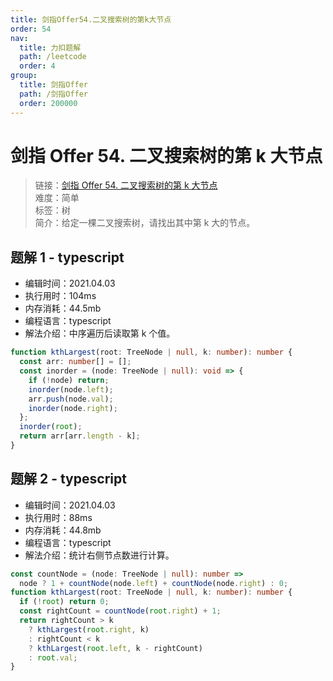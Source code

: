```yaml
---
title: 剑指Offer54.二叉搜索树的第k大节点
order: 54
nav:
  title: 力扣题解
  path: /leetcode
  order: 4
group:
  title: 剑指Offer
  path: /剑指Offer
  order: 200000
---
```


# 剑指 Offer 54. 二叉搜索树的第 k 大节点

> 链接：[剑指 Offer 54. 二叉搜索树的第 k 大节点](https://leetcode-cn.com/problems/er-cha-sou-suo-shu-de-di-kda-jie-dian-lcof/)  
> 难度：简单  
> 标签：树  
> 简介：给定一棵二叉搜索树，请找出其中第 k 大的节点。

## 题解 1 - typescript

- 编辑时间：2021.04.03
- 执行用时：104ms
- 内存消耗：44.5mb
- 编程语言：typescript
- 解法介绍：中序遍历后读取第 k 个值。

```typescript
function kthLargest(root: TreeNode | null, k: number): number {
  const arr: number[] = [];
  const inorder = (node: TreeNode | null): void => {
    if (!node) return;
    inorder(node.left);
    arr.push(node.val);
    inorder(node.right);
  };
  inorder(root);
  return arr[arr.length - k];
}
```

## 题解 2 - typescript

- 编辑时间：2021.04.03
- 执行用时：88ms
- 内存消耗：44.8mb
- 编程语言：typescript
- 解法介绍：统计右侧节点数进行计算。

```typescript
const countNode = (node: TreeNode | null): number =>
  node ? 1 + countNode(node.left) + countNode(node.right) : 0;
function kthLargest(root: TreeNode | null, k: number): number {
  if (!root) return 0;
  const rightCount = countNode(root.right) + 1;
  return rightCount > k
    ? kthLargest(root.right, k)
    : rightCount < k
    ? kthLargest(root.left, k - rightCount)
    : root.val;
}
```
